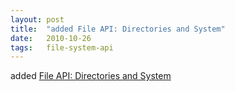 ```yaml
---
layout: post
title:  "added File API: Directories and System"
date:   2010-10-26
tags:   file-system-api
---
```


added [File API: Directories and System](/spec/file-system-api)

